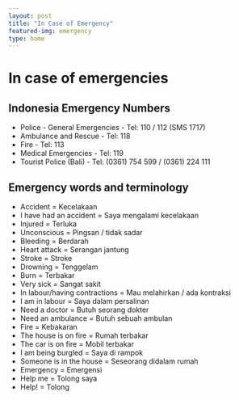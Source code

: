 ```yaml
---
layout: post
title: "In Case of Emergency"
featured-img: emergency
type: home
---
```

# In case of emergencies

## Indonesia Emergency Numbers
* Police - General Emergencies - Tel: 110 / 112 (SMS 1717)
* Ambulance and Rescue - Tel: 118
* Fire - Tel: 113
* Medical Emergencies - Tel: 119
* Tourist Police (Bali) - Tel: (0361) 754 599 / (0361) 224 111

## Emergency words and terminology
* Accident = Kecelakaan
* I have had an accident = Saya mengalami kecelakaan
* Injured = Terluka
* Unconscious = Pingsan / tidak sadar
* Bleeding = Berdarah
* Heart attack = Serangan jantung
* Stroke = Stroke
* Drowning = Tenggelam
* Burn = Terbakar
* Very sick = Sangat sakit
* In labour/having contractions = Mau melahirkan / ada kontraksi
* I am in labour = Saya dalam persalinan
* Need a doctor = Butuh seorang dokter
* Need an ambulance = Butuh sebuah ambulan
* Fire = Kebakaran
* The house is on fire = Rumah terbakar
* The car is on fire = Mobil terbakar
* I am being burgled = Saya di rampok
* Someone is in the house = Seseorang didalam rumah
* Emergency = Emergensi
* Help me = Tolong saya
* Help! = Tolong
